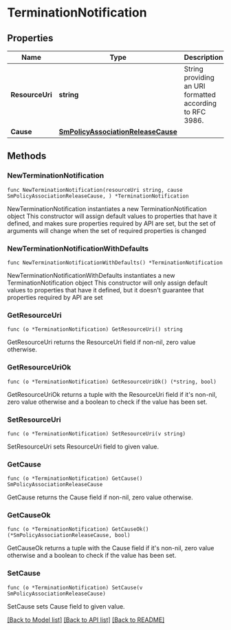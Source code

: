 # TerminationNotification

## Properties

Name | Type | Description | Notes
------------ | ------------- | ------------- | -------------
**ResourceUri** | **string** | String providing an URI formatted according to RFC 3986. | 
**Cause** | [**SmPolicyAssociationReleaseCause**](SmPolicyAssociationReleaseCause.md) |  | 

## Methods

### NewTerminationNotification

`func NewTerminationNotification(resourceUri string, cause SmPolicyAssociationReleaseCause, ) *TerminationNotification`

NewTerminationNotification instantiates a new TerminationNotification object
This constructor will assign default values to properties that have it defined,
and makes sure properties required by API are set, but the set of arguments
will change when the set of required properties is changed

### NewTerminationNotificationWithDefaults

`func NewTerminationNotificationWithDefaults() *TerminationNotification`

NewTerminationNotificationWithDefaults instantiates a new TerminationNotification object
This constructor will only assign default values to properties that have it defined,
but it doesn't guarantee that properties required by API are set

### GetResourceUri

`func (o *TerminationNotification) GetResourceUri() string`

GetResourceUri returns the ResourceUri field if non-nil, zero value otherwise.

### GetResourceUriOk

`func (o *TerminationNotification) GetResourceUriOk() (*string, bool)`

GetResourceUriOk returns a tuple with the ResourceUri field if it's non-nil, zero value otherwise
and a boolean to check if the value has been set.

### SetResourceUri

`func (o *TerminationNotification) SetResourceUri(v string)`

SetResourceUri sets ResourceUri field to given value.


### GetCause

`func (o *TerminationNotification) GetCause() SmPolicyAssociationReleaseCause`

GetCause returns the Cause field if non-nil, zero value otherwise.

### GetCauseOk

`func (o *TerminationNotification) GetCauseOk() (*SmPolicyAssociationReleaseCause, bool)`

GetCauseOk returns a tuple with the Cause field if it's non-nil, zero value otherwise
and a boolean to check if the value has been set.

### SetCause

`func (o *TerminationNotification) SetCause(v SmPolicyAssociationReleaseCause)`

SetCause sets Cause field to given value.



[[Back to Model list]](../README.md#documentation-for-models) [[Back to API list]](../README.md#documentation-for-api-endpoints) [[Back to README]](../README.md)



